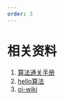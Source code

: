 ```yaml
---
order: 3
---
```


# 相关资料

1. [算法通关手册](https://algo.itcharge.cn/)
2. [hello算法](https://www.hello-algo.com/)
3. [oi-wiki](https://oi-wiki.org/)












